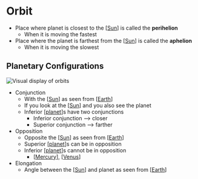 # Orbit

- Place where planet is closest to the [[Sun]] is called the **perihelion**
  - When it is moving the fastest
- Place where the planet is farthest from the [[Sun]] is called the **aphelion**
  - When it is moving the slowest

## Planetary Configurations

![Visual display of orbits](/assets/second-brain/2020-09-21-09-17-51.png)

- Conjunction
  - With the [[Sun]] as seen from [[Earth]]
  - If you look at the [[Sun]] and you also see the planet
  - Inferior [[planet]]s have two conjunctions
    - Inferior conjunction --> closer
    - Superior conjunction --> farther
- Opposition
  - Opposite the [[Sun]] as seen from [[Earth]]
  - Superior [[planet]]s can be in opposition
  - Inferior [[planet]]s cannot be in opposition
    - [[Mercury]], [[Venus]]
- Elongation
  - Angle between the [[Sun]] and planet as seen from [[Earth]]

[//begin]: # "Autogenerated link references for markdown compatibility"
[Sun]: sun "Sun"
[Earth]: earth "Earth 🜨"
[planet]: planet "Planet"
[Mercury]: mercury "Mercury ☿"
[Venus]: venus "Venus ♀"
[//end]: # "Autogenerated link references"